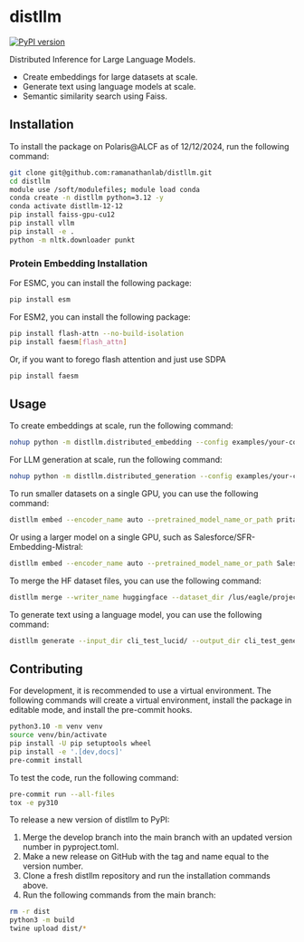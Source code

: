 # distllm
[![PyPI version](https://badge.fury.io/py/distllm.svg)](https://badge.fury.io/py/distllm)

Distributed Inference for Large Language Models.
- Create embeddings for large datasets at scale.
- Generate text using language models at scale.
- Semantic similarity search using Faiss.

## Installation

To install the package on Polaris@ALCF as of 12/12/2024, run the following command:
```bash
git clone git@github.com:ramanathanlab/distllm.git
cd distllm
module use /soft/modulefiles; module load conda
conda create -n distllm python=3.12 -y
conda activate distllm-12-12
pip install faiss-gpu-cu12
pip install vllm
pip install -e .
python -m nltk.downloader punkt
```

### Protein Embedding Installation
For ESMC, you can install the following package:
```bash
pip install esm
```

For ESM2, you can install the following package:
```bash
pip install flash-attn --no-build-isolation
pip install faesm[flash_attn]
```
Or, if you want to forego flash attention and just use SDPA
```bash
pip install faesm
```

## Usage
To create embeddings at scale, run the following command:
```bash
nohup python -m distllm.distributed_embedding --config examples/your-config.yaml &> nohup.out &
```

For LLM generation at scale, run the following command:
```bash
nohup python -m distllm.distributed_generation --config examples/your-config.yaml &> nohup.out &
```

To run smaller datasets on a single GPU, you can use the following command:
```bash
distllm embed --encoder_name auto --pretrained_model_name_or_path pritamdeka/S-PubMedBert-MS-MARCO --data_path /lus/eagle/projects/FoundEpidem/braceal/projects/metric-rag/data/parsed_pdfs/LUCID.small.test/parsed_pdfs --data_extension jsonl --output_path cli_test_lucid --dataset_name jsonl_chunk --batch_size 512 --chunk_batch_size 512 --buffer_size 4 --pooler_name mean --embedder_name semantic_chunk --writer_name huggingface --quantization --eval_mode
```

Or using a larger model on a single GPU, such as Salesforce/SFR-Embedding-Mistral:
```bash
distllm embed --encoder_name auto --pretrained_model_name_or_path Salesforce/SFR-Embedding-Mistral --data_path /lus/eagle/projects/FoundEpidem/braceal/projects/metric-rag/data/parsed_pdfs/LUCID.small.test/parsed_pdfs --data_extension jsonl --output_path cli_test_lucid_sfr_mistral --dataset_name jsonl_chunk --batch_size 16 --chunk_batch_size 2 --buffer_size 4 --pooler_name last_token --embedder_name semantic_chunk --writer_name huggingface --quantization --eval_mode
```

To merge the HF dataset files, you can use the following command:
```bash
distllm merge --writer_name huggingface --dataset_dir /lus/eagle/projects/FoundEpidem/braceal/projects/metric-rag/data/semantic_chunks/lit_covid_part2.PubMedBERT/embeddings --output_dir lit_covid_part2.PubMedBERT.merge
```

To generate text using a language model, you can use the following command:
```bash
distllm generate --input_dir cli_test_lucid/ --output_dir cli_test_generate --top_p 0.95
```

## Contributing

For development, it is recommended to use a virtual environment. The following commands will create a virtual environment, install the package in editable mode, and install the pre-commit hooks.
```bash
python3.10 -m venv venv
source venv/bin/activate
pip install -U pip setuptools wheel
pip install -e '.[dev,docs]'
pre-commit install
```
To test the code, run the following command:
```bash
pre-commit run --all-files
tox -e py310
```
To release a new version of distllm to PyPI:

1. Merge the develop branch into the main branch with an updated version number in pyproject.toml.
2. Make a new release on GitHub with the tag and name equal to the version number.
3. Clone a fresh distllm repository and run the installation commands above.
4. Run the following commands from the main branch:
```bash
rm -r dist
python3 -m build
twine upload dist/*
```
